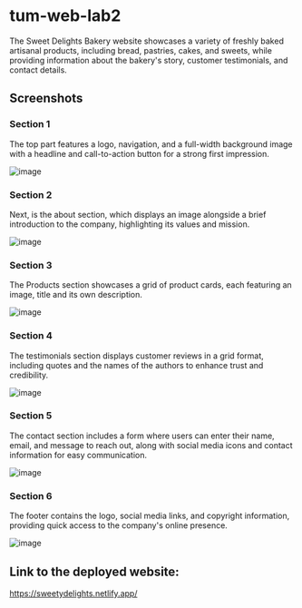 # tum-web-lab2

 The Sweet Delights Bakery website showcases a variety of freshly baked artisanal products, including bread, pastries, cakes, and sweets, while providing information about the bakery's story, customer testimonials, and contact details.

##  Screenshots
### Section 1
The top part features a logo, navigation, and a full-width background image with a headline and call-to-action button for a strong first impression.

![image](https://github.com/user-attachments/assets/393e2b48-30bc-48e6-8123-2f04c1e2c09d)


### Section 2
Next, is the about section, which displays an image alongside a brief introduction to the company, highlighting its values and mission.

![image](https://github.com/user-attachments/assets/5eea6e61-c374-4fb4-94ea-5bb16205f5b9)


### Section 3
The Products section showcases a grid of product cards, each featuring an image, title and its own description.

![image](https://github.com/user-attachments/assets/17874b10-4b27-4569-ae62-937d58f2a52e)


### Section 4
The testimonials section displays customer reviews in a grid format, including quotes and the names of the authors to enhance trust and credibility.

![image](https://github.com/user-attachments/assets/15669c3c-1f2d-4a70-aefd-afa3e276647c)


### Section 5
The contact section includes a form where users can enter their name, email, and message to reach out, along with social media icons and contact information for easy communication.

![image](https://github.com/user-attachments/assets/96eacfc6-7042-47db-9331-9a441c2498d7)


### Section 6
The footer contains the logo, social media links, and copyright information, providing quick access to the company's online presence.

![image](https://github.com/user-attachments/assets/f433aec6-f7a2-401d-97f6-c9e2bb589b90)


## Link to the deployed website:
https://sweetydelights.netlify.app/




